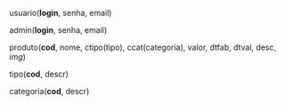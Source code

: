usuario(__login__, senha, email)

admin(__login__, senha, email)

produto(__cod__, nome, ctipo(tipo), ccat(categoria), valor, dtfab, dtval, desc, _img_)

tipo(__cod__, descr)

categoria(__cod__, descr)
